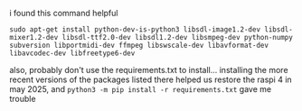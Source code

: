 i found this command helpful

```
sudo apt-get install python-dev-is-python3 libsdl-image1.2-dev libsdl-mixer1.2-dev libsdl-ttf2.0-dev libsdl1.2-dev libsmpeg-dev python-numpy subversion libportmidi-dev ffmpeg libswscale-dev libavformat-dev libavcodec-dev libfreetype6-dev
```

also, probably don't use the requirements.txt to install...
installing the more recent versions of the packages listed there helped us
restore the raspi 4 in may 2025, and `python3 -m pip install -r requirements.txt` gave me trouble
